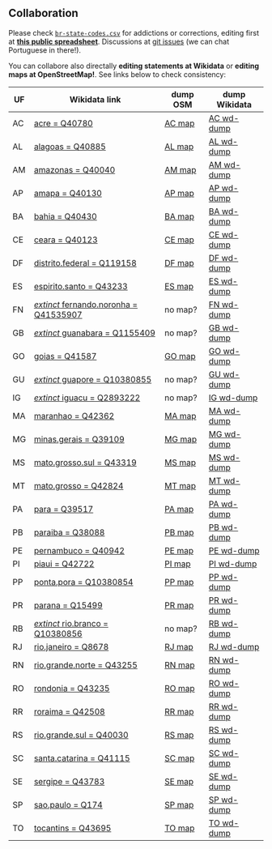 ## Collaboration

Please check [`br-state-codes.csv`](data/br-state-codes.csv) for addictions or corrections, editing first at **[this public spreadsheet](https://docs.google.com/spreadsheets/d/1lwuHtCqAsNGxKs0jsnr8G_KBZ7FXekkHn42dHHKfG4M/)**.
Discussions at [git issues](https://github.com/datasets-br/state-codes/issues) (we can chat Portuguese in there!).

You can collabore also directally **editing statements at Wikidata** or **editing maps at OpenStreetMap!**. See links below to check consistency:
<!-- copy  from https://docs.google.com/spreadsheets/d/1lwuHtCqAsNGxKs0jsnr8G_KBZ7FXekkHn42dHHKfG4M/edit#gid=1613912771 -->

UF | Wikidata link | dump OSM | dump Wikidata 
-----|------------------------|---------------------|-----------------------
AC | [acre = Q40780](http://wikidata.org/entity/Q40780) | [AC map](data/dump_osm/AC.geojson) | [AC wd-dump](data/dump_wikidata/AC.json)
AL | [alagoas = Q40885](http://wikidata.org/entity/Q40885) | [AL map](data/dump_osm/AL.geojson) | [AL wd-dump](data/dump_wikidata/AL.json)
AM | [amazonas = Q40040](http://wikidata.org/entity/Q40040) | [AM map](data/dump_osm/AM.geojson) | [AM wd-dump](data/dump_wikidata/AM.json)
AP | [amapa = Q40130](http://wikidata.org/entity/Q40130) | [AP map](data/dump_osm/AP.geojson) | [AP wd-dump](data/dump_wikidata/AP.json)
BA | [bahia = Q40430](http://wikidata.org/entity/Q40430) | [BA map](data/dump_osm/BA.geojson) | [BA wd-dump](data/dump_wikidata/BA.json)
CE | [ceara = Q40123](http://wikidata.org/entity/Q40123) | [CE map](data/dump_osm/CE.geojson) | [CE wd-dump](data/dump_wikidata/CE.json)
DF | [distrito.federal = Q119158](http://wikidata.org/entity/Q119158) | [DF map](data/dump_osm/DF.geojson) | [DF wd-dump](data/dump_wikidata/DF.json)
ES | [espirito.santo = Q43233](http://wikidata.org/entity/Q43233) | [ES map](data/dump_osm/ES.geojson) | [ES wd-dump](data/dump_wikidata/ES.json)
FN | [*extinct* fernando.noronha = Q41535907](http://wikidata.org/entity/Q41535907) | no map? | [FN wd-dump](data/dump_wikidata/FN.json)
GB | [*extinct* guanabara = Q1155409](http://wikidata.org/entity/Q1155409) | no map? | [GB wd-dump](data/dump_wikidata/GB.json)
GO | [goias = Q41587](http://wikidata.org/entity/Q41587) | [GO map](data/dump_osm/GO.geojson) | [GO wd-dump](data/dump_wikidata/GO.json)
GU | [*extinct*  guapore = Q10380855](http://wikidata.org/entity/Q10380855) | no map? | [GU wd-dump](data/dump_wikidata/GU.json)
IG | [*extinct*  iguacu = Q2893222](http://wikidata.org/entity/Q2893222) | no map? | [IG wd-dump](data/dump_wikidata/IG.json)
MA | [maranhao = Q42362](http://wikidata.org/entity/Q42362) | [MA map](data/dump_osm/MA.geojson) | [MA wd-dump](data/dump_wikidata/MA.json)
MG | [minas.gerais = Q39109](http://wikidata.org/entity/Q39109) | [MG map](data/dump_osm/MG.geojson) | [MG wd-dump](data/dump_wikidata/MG.json)
MS | [mato.grosso.sul = Q43319](http://wikidata.org/entity/Q43319) | [MS map](data/dump_osm/MS.geojson) | [MS wd-dump](data/dump_wikidata/MS.json)
MT | [mato.grosso = Q42824](http://wikidata.org/entity/Q42824) | [MT map](data/dump_osm/MT.geojson) | [MT wd-dump](data/dump_wikidata/MT.json)
PA | [para = Q39517](http://wikidata.org/entity/Q39517) | [PA map](data/dump_osm/PA.geojson) | [PA wd-dump](data/dump_wikidata/PA.json)
PB | [paraiba = Q38088](http://wikidata.org/entity/Q38088) | [PB map](data/dump_osm/PB.geojson) | [PB wd-dump](data/dump_wikidata/PB.json)
PE | [pernambuco = Q40942](http://wikidata.org/entity/Q40942) | [PE map](data/dump_osm/PE.geojson) | [PE wd-dump](data/dump_wikidata/PE.json)
PI | [piaui = Q42722](http://wikidata.org/entity/Q42722) | [PI map](data/dump_osm/PI.geojson) | [PI wd-dump](data/dump_wikidata/PI.json)
PP | [ponta.pora = Q10380854](http://wikidata.org/entity/Q10380854) | [PP map](data/dump_osm/PP.geojson) | [PP wd-dump](data/dump_wikidata/PP.json)
PR | [parana = Q15499](http://wikidata.org/entity/Q15499) | [PR map](data/dump_osm/PR.geojson) | [PR wd-dump](data/dump_wikidata/PR.json)
RB | [*extinct*  rio.branco = Q10380856](http://wikidata.org/entity/Q10380856) | no map? | [RB wd-dump](data/dump_wikidata/RB.json)
RJ | [rio.janeiro = Q8678](http://wikidata.org/entity/Q8678) | [RJ map](data/dump_osm/RJ.geojson) | [RJ wd-dump](data/dump_wikidata/RJ.json)
RN | [rio.grande.norte = Q43255](http://wikidata.org/entity/Q43255) | [RN map](data/dump_osm/RN.geojson) | [RN wd-dump](data/dump_wikidata/RN.json)
RO | [rondonia = Q43235](http://wikidata.org/entity/Q43235) | [RO map](data/dump_osm/RO.geojson) | [RO wd-dump](data/dump_wikidata/RO.json)
RR | [roraima = Q42508](http://wikidata.org/entity/Q42508) | [RR map](data/dump_osm/RR.geojson) | [RR wd-dump](data/dump_wikidata/RR.json)
RS | [rio.grande.sul = Q40030](http://wikidata.org/entity/Q40030) | [RS map](data/dump_osm/RS.geojson) | [RS wd-dump](data/dump_wikidata/RS.json)
SC | [santa.catarina = Q41115](http://wikidata.org/entity/Q41115) | [SC map](data/dump_osm/SC.geojson) | [SC wd-dump](data/dump_wikidata/SC.json)
SE | [sergipe = Q43783](http://wikidata.org/entity/Q43783) | [SE map](data/dump_osm/SE.geojson) | [SE wd-dump](data/dump_wikidata/SE.json)
SP | [sao.paulo = Q174](http://wikidata.org/entity/Q174) | [SP map](data/dump_osm/SP.geojson) | [SP wd-dump](data/dump_wikidata/SP.json)
TO | [tocantins = Q43695](http://wikidata.org/entity/Q43695) | [TO map](data/dump_osm/TO.geojson) | [TO wd-dump](data/dump_wikidata/TO.json)


